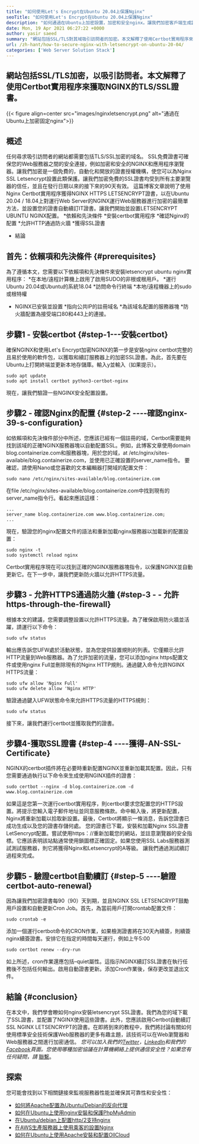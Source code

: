 ```yaml
---
title: "如何使用Let's Encrypt在Ubuntu 20.04上保護Nginx" 
seoTitle: "如何使用Let's Encrypt在Ubuntu 20.04上保護Nginx" 
description: "如何通過在Ubuntu上加密設置，加密和安全nginx。讓我們加密客戶端生成證書以自動配置nginx。" 
date: Mon, 19 Apr 2021 06:27:22 +0000
author: yasir saeed
summary: "網站包括SSL/TLS對其域吸引訪問者的加密。本文解釋了使用Certbot實用程序來獲取NGINX的TLS/SSL證書。" 
url: /zh-hant/how-to-secure-nginx-with-letsencrypt-on-ubuntu-20-04/
categories: ['Web Server Solution Stack']
---
```


## 網站包括SSL/TLS加密，以吸引訪問者。本文解釋了使用Certbot實用程序來獲取NGINX的TLS/SSL證書。

{{< figure align=center src="images/nginxletsencrypt.png" alt="通過在Ubuntu上加密固定nginx">}}


## **概述**
任何尋求吸引訪問者的網站都需要包括TLS/SSL加密的域名。 SSL免費證書可確保您的Web服務器之間的安全連接，例如加密和安全的NGINX和應用程序瀏覽器。讓我們加密是一個免費的，自動化和開放的證書授權機構，使您可以為Nginx SSL Letsencrypt設置此類保護。讓我們加密免費的SSL證書均受到所有主要瀏覽器的信任，並且在發行日期以來的接下來的90天有效。
這篇博客文章說明了使用Nginx Certbot實用程序獲得NGINX HTTPS LETSENCRYPT證書，以在Ubuntu 20.04 / 18.04上對運行Web Server的NGINX運行Web服務器進行加密的最簡單方法，並設置您的證書自動續訂IT證書。讓我們開始並設置LETSENCRYPT UBUNTU NGINX配置。
  *依賴和先決條件
  *安裝certbot實用程序
  *確認Nginx的配置
  *允許HTTP通過防火牆
  *獲得SSL證書
  * 結論

## 首先：依賴項和先決條件 {#prerequisites}
為了遵循本文，您需要以下依賴項和先決條件來安裝letsencrypt ubuntu nginx實用程序：
  *在本地/遠程計算機上啟用了啟用SUDO的非根或根用戶。
  *運行Ubuntu 20.04或Ubuntu的系統18.04
  *訪問命令行終端
  *本地/遠程機器上的sudo或根特權
  * NGINX已安裝並設置
  *指向公共IP的註冊域名
  *為該域名配置的服務器塊
  *防火牆配置為接受端口80和443上的連接。

## 步驟1  - 安裝certbot   {#step-1---安裝certbot}
確保NGINX和使用Let's Encrypt加密NGINX的第一步是安裝nginx certbot完整的且易於使用的軟件包，以獲取和續訂服務器上的加密SSL證書。為此，首先要在Ubuntu上打開終端並更新本地存儲庫。輸入y並輸入（如果提示）。
```
sudo apt update
sudo apt install certbot python3-certbot-nginx

```
現在，讓我們驗證一些NGINX安全配置設置。

## 步驟2  - 確認Nginx的配置 {#step-2 ----確認nginx-39-s-configuration}
如依賴項和先決條件部分中所述，您應該已經有一個註冊的域，Certbot需要能夠找到該域的正確NGINX服務器塊以自動配置SSL。例如，此博客文章使用domain blog.containerize.com和服務器塊，用於您的域，at /etc/nginx/sites-available/blog.containerize.com，並使用已正確設置的server_name指令。
要確認，請使用Nano或您喜歡的文本編輯器打開域的配置文件：
```
sudo nano /etc/nginx/sites-available/blog.containerize.com

```
在file /etc/nginx/sites-available/blog.containerize.com中找到現有的server_name指令行。看起來應該這樣：
```
...
server_name blog.containerize.com www.blog.containerize.com;
...
```
現在，驗證您的nginx配置文件的語法和重新加載nginx服務器以加載新的配置設置：
```
sudo nginx -t
sudo systemctl reload nginx

```
Certbot實用程序現在可以找到正確的NGINX服務器塊指令，以保護NGINX並自動更新它。在下一步中，讓我們更新防火牆以允許HTTPS流量。

## 步驟3  - 允許HTTPS通過防火牆 {#step-3  -   - 允許https-through-the-firewall}
根據本文的建議，您需要調整設置以允許HTTPS流量。為了確保啟用防火牆並活躍，請運行以下命令：
```
sudo ufw status

```
輸出應告訴您UFW處於活動狀態，並為您提供設置規則的列表。它僅顯示允許HTTP流量到Web服務器。為了允許加密的流量，您可以添加nginx https配置文件或使用nginx Full並刪除現有的Nginx HTTP規則。通過鍵入命令允許NGINX HTTPS流量：
```
sudo ufw allow 'Nginx Full'
sudo ufw delete allow 'Nginx HTTP'

```
驗證通過鍵入UFW狀態命令來允許HTTPS流量的HTTPS規則：
```
sudo ufw status

```
接下來，讓我們運行certbot並獲取我們的證書。

## 步驟4-獲取SSL證書 {#step-4 ----獲得-AN-SSL-Certificate}
NGINX的certbot插件將在必要時重新配置NGINX並重新加載其配置。因此，只有您需要通過執行以下命令來生成使用NGINX插件的證書：
```
sudo certbot --nginx -d blog.containerize.com -d www.blog.containerize.com

```
如果這是您第一次運行certbot實用程序，則certbot要求您配置您的HTTPS設置。將提示您輸入電子郵件地址並同意服務條款。命中輸入後，將更新配置，Nginx將重新加載以拾取新設置。最後，Certbot將顯示一條消息，告訴您證書已成功生成以及您的證書存儲何處。
您的證書已下載，安裝和加載Nginx SSL證書LetSencrypt配置。嘗試使用https：//重新加載您的網站，並註意瀏覽器的安全指標。它應該表明該站點通常使用鎖圖標正確固定。如果您使用SSL Labs服務器測試測試服務器，則它將獲得Nginx和Letsencrypt的A等級。
讓我們通過測試續訂過程來完成。

## 步驟5  - 驗證certbot自動續訂 {#step-5 ----驗證certbot-auto-renewal}
因為讓我們加密證書每90（90）天到期，並且NGINX SSL LETSENCRYPT鼓勵用戶設置和自動更新Cron Job。首先，為當前用戶打開crontab配置文件：
```
sudo crontab -e
```
添加一個運行certbot命令的CRON作業，如果檢測證書將在30天內續簽，則續簽nginx續簽證書。安排它在指定的時間每天運行，例如上午5:00
```
sudo certbot renew --dry-run

```
如上所述，cron作業還應包括–quiet屬性。這指示NGINX續訂SSL證書在執行任務後不包括任何輸出。啟用自動證書更新。添加Cron作業後，保存更改並退出文件。

## 結論 {#conclusion}
在本文中，我們學會瞭如何nginx安裝letsencrypt SSL證書。我們為您的域下載了SSL證書，並配置了NGINX使用這些證書。此外，您應該啟用Certbot自動續訂SSL NGINX LETSENCRYPT的證書。在即將到來的教程中，我們將討論有關如何使用標準安全技術保護Web服務器的更多有趣主題，該技術可以在Web瀏覽器和Web服務器之間進行加密通信。
_您可以加入我們的[Twitter][1]，[LinkedIn][2]和我們的[Facebook][3]頁面。您使用哪種加密協議在計算機網絡上提供通信安全性？如果您有任何疑問，請_ [聯繫][4]。

## 探索
您可能會找到以下相關鏈接來監視服務器性能並確保其可靠性和安全性：
  * [如何將Apache配置為Ubuntu/Debian的反向代理][5]
  * [如何在Ubuntu上使用nginx安裝和保護PhpMyAdmin][6]
  * [在Ubuntu/debian上配置http/2支持nginx][7]
  * [在AWS生產服務器上使用乘客的設置Nginx][8]
  * [如何在Ubuntu上使用Apache安裝和配置OllCloud][9]

  
[1]: https://twitter.com/containerize_co
[2]: https://www.linkedin.com/company/containerize/
[3]: http://facebook.com/containerize
[4]: mailto:yasir.saeed@aspose.com
[5]: https://blog.containerize.com/web-server-solution-stack/how-to-configure-apache-as-a-reverse-proxy-for-ubuntudebian/
[6]: https://blog.containerize.com/web-server-solution-stack/how-to-install-and-secure-phpmyadmin-with-nginx-on-ubuntu/
[7]: https://blog.containerize.com/web-server-solution-stack/how-to-configure-http2-support-in-nginx-on-ubuntudebian/
[8]: https://blog.containerize.com/web-server-solution-stack/how-to-setup-nginx-with-passenger-on-aws-production-server/
[9]: https://blog.containerize.com/backup-and-sync-software/how-to-install-and-configure-owncloud-with-apache-on-ubuntu/

